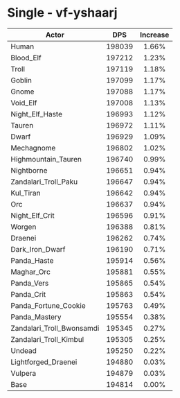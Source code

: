 # Single - vf-yshaarj
| Actor | DPS | Increase |
|---|:---:|:---:|
|Human|198039|1.66%|
|Blood_Elf|197212|1.23%|
|Troll|197119|1.18%|
|Goblin|197099|1.17%|
|Gnome|197088|1.17%|
|Void_Elf|197008|1.13%|
|Night_Elf_Haste|196993|1.12%|
|Tauren|196972|1.11%|
|Dwarf|196929|1.09%|
|Mechagnome|196802|1.02%|
|Highmountain_Tauren|196740|0.99%|
|Nightborne|196651|0.94%|
|Zandalari_Troll_Paku|196647|0.94%|
|Kul_Tiran|196642|0.94%|
|Orc|196637|0.94%|
|Night_Elf_Crit|196596|0.91%|
|Worgen|196388|0.81%|
|Draenei|196262|0.74%|
|Dark_Iron_Dwarf|196190|0.71%|
|Panda_Haste|195914|0.56%|
|Maghar_Orc|195881|0.55%|
|Panda_Vers|195865|0.54%|
|Panda_Crit|195863|0.54%|
|Panda_Fortune_Cookie|195763|0.49%|
|Panda_Mastery|195554|0.38%|
|Zandalari_Troll_Bwonsamdi|195345|0.27%|
|Zandalari_Troll_Kimbul|195305|0.25%|
|Undead|195250|0.22%|
|Lightforged_Draenei|194880|0.03%|
|Vulpera|194879|0.03%|
|Base|194814|0.00%|
